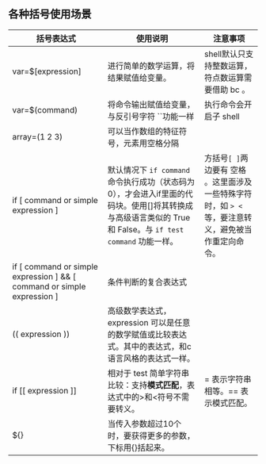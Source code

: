 ## 各种括号使用场景

| 括号表达式                                                   | 使用说明                                                     | 注意事项                                                     |
| ------------------------------------------------------------ | ------------------------------------------------------------ | ------------------------------------------------------------ |
| var=$[expression]                                            | 进行简单的数学运算，将结果赋值给变量。                       | shell默认只支持整数运算，符点数运算需要借助 bc 。            |
| var=$(command)                                               | 将命令输出赋值给变量，与反引号字符 ``功能一样                | 执行命令会开启子 shell                                       |
| array=(1 2 3)                                                | 可以当作数组的特征符号，元素用空格分隔                       |                                                              |
| if [ command or simple expression ]                          | 默认情况下 `if command` 命令执行成功（状态码为0），才会进入if里面的代码块。使用[]将其转换成与高级语言类似的 True 和 False。与 `if test command` 功能一样。 | 方括号` [ ] `两边要有 空格 。这里面涉及一些特殊字符时，如 `> < `等，要注意转义，避免被当作重定向命令。 |
| if [ command or simple expression ] && [ command or simple expression ] | 条件判断的复合表达式                                         |                                                              |
| (( expression ))                                             | 高级数学表达式，expression 可以是任意的数学赋值或比较表达式。其中的表达式，和c语言风格的表达式一样。 |                                                              |
| if [[ expression ]]                                          | 相对于 test 简单字符串比较：支持**模式匹配**，表达式中的>和<符号不需要转义。 | =  表示字符串相等。== 表示模式匹配。                         |
| ${}                                                          | 当传入参数超过10个时，要获得更多的参数，下标用{}括起来。     |                                                              |

